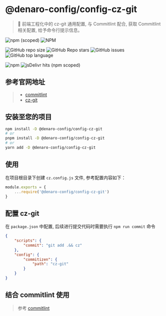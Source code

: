 # @denaro-config/config-cz-git

> :tada: 前端工程化中的 cz-git 通用配置, 与 Commitlint 配合, 获取 Commitlint 相关配置, 给予命令行提示信息。

![npm (scoped)](https://img.shields.io/npm/v/%40denaro-config/config-cz-git)
![NPM](https://img.shields.io/npm/l/%40denaro-config%2Fconfig-cz-git)

![GitHub repo size](https://img.shields.io/github/repo-size/denaro-org/frontend-engineering-config)
![GitHub Repo stars](https://img.shields.io/github/stars/denaro-org/frontend-engineering-config)
![GitHub issues](https://img.shields.io/github/issues/denaro-org/frontend-engineering-config)
![GitHub top language](https://img.shields.io/github/languages/top/denaro-org/frontend-engineering-config)

![npm](https://img.shields.io/npm/dw/%40denaro-config/config-cz-git)
![jsDelivr hits (npm scoped)](https://img.shields.io/jsdelivr/npm/hd/%40denaro-config%2Fconfig-cz-git)

## 参考官网地址

> -   [commitlint](https://commitlint.js.org/#/)
> -   [cz-git](https://cz-git.qbb.sh/zh/)

## 安装至您的项目

```bash
npm install -D @denaro-config/config-cz-git
# or
pnpm install -D @denaro-config/config-cz-git
# or
yarn add -D @denaro-config/config-cz-git
```

## 使用

在项目根目录下创建 `cz.config.js` 文件, 参考配置内容如下：

```js
module.exports = {
    ...require('@denaro-config/config-cz-git')
}
```

## 配置 cz-git

在 `package.json` 中配置, 后续进行提交代码时需要执行 `npm run commit` 命令

```json
{
    "scripts": {
        "commit": "git add .&& cz"
    },
    "config": {
        "commitizen": {
            "path": "cz-git"
        }
    }
}
```

## 结合 commitlint 使用

> 参考 [commitlint](../commitlint/README.md)
